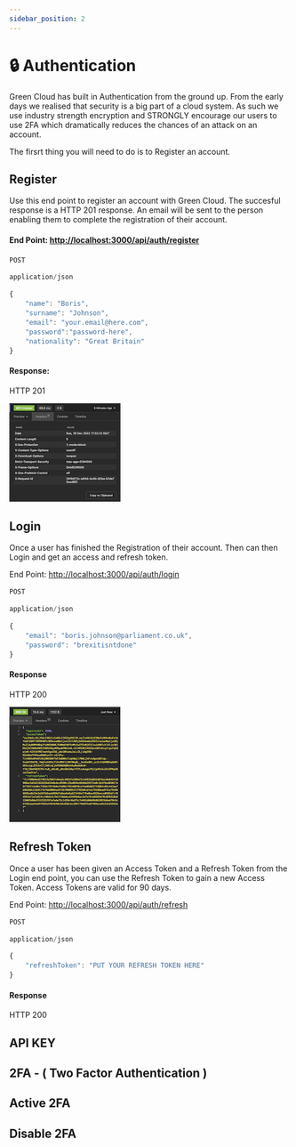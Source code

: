 ```yaml
---
sidebar_position: 2
---
```


# 🔒️ Authentication

Green Cloud has built in Authentication from the ground up. From the early days we realised that security is a big part of a cloud system. As such we use industry strength encryption and STRONGLY encourage our users to use 2FA which dramatically reduces the chances of an attack on an account.

The firsrt thing you will need to do is to Register an account.

## Register

Use this end point to register an account with Green Cloud. The succesful response is a HTTP 201 response. An email will be sent to the person enabling them to complete the registration of their account.

#### End Point: [http://localhost:3000/api/auth/register](http://localhost:3000/api/auth/register)

```js title="HTTP VERB"
POST 
```

```js title="Content Header"
application/json
```

```js title="Body"
{
	"name": "Boris",
	"surname": "Johnson",
	"email": "your.email@here.com",
	"password":"password-here",
	"nationality": "Great Britain"
}
```

#### Response:

HTTP 201

![alt text for screen readers](../img/registerresponse.png "API repsonse after registration")

## Login

Once a user has finished the Registration of their account. Then can then Login and get an access and refresh token.

End Point: [http://localhost:3000/api/auth/login](http://localhost:3000/api/auth/login)

```js title="HTTP VERB"
POST
```

```js title="Content Header"
application/json
```

```js title="Body"
{
	"email": "boris.johnson@parliament.co.uk",
	"password": "brexitisntdone"
}
```

#### Response

HTTP 200

![alt text for screen readers](../img/loginsuccess.png "API repsonse after successful login")

## Refresh Token

Once a user has been given an Access Token and a Refresh Token from the Login end point, you can use the Refresh Token to gain a new Access Token. Access Tokens are valid for 90 days.

End Point: [http://localhost:3000/api/auth/refresh](http://localhost:3000/api/auth/refresh)

```js title="HTTP VERB"
POST
```

```js title="Content Header"
application/json
```

```js title="Body"
{
	"refreshToken": "PUT YOUR REFRESH TOKEN HERE"
}
```

#### Response

HTTP 200

## API KEY

## 2FA - ( Two Factor Authentication )

## Active 2FA

## Disable 2FA
